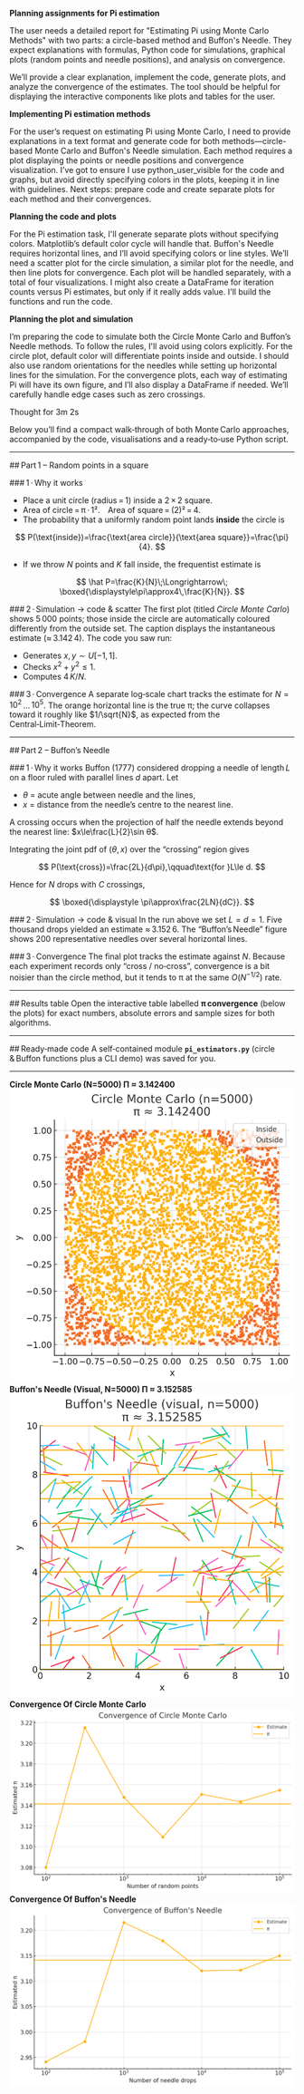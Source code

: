 **Planning assignments for Pi estimation**

The user needs a detailed report for "Estimating Pi using Monte Carlo Methods" with two parts: a circle-based method and Buffon's Needle. They expect explanations with formulas, Python code for simulations, graphical plots (random points and needle positions), and analysis on convergence.

We’ll provide a clear explanation, implement the code, generate plots, and analyze the convergence of the estimates. The tool should be helpful for displaying the interactive components like plots and tables for the user.

**Implementing Pi estimation methods**

For the user’s request on estimating Pi using Monte Carlo, I need to provide explanations in a text format and generate code for both methods—circle-based Monte Carlo and Buffon's Needle simulation. Each method requires a plot displaying the points or needle positions and convergence visualization. I’ve got to ensure I use python\_user\_visible for the code and graphs, but avoid directly specifying colors in the plots, keeping it in line with guidelines. Next steps: prepare code and create separate plots for each method and their convergences.

**Planning the code and plots**

For the Pi estimation task, I'll generate separate plots without specifying colors. Matplotlib’s default color cycle will handle that. Buffon's Needle requires horizontal lines, and I’ll avoid specifying colors or line styles. We’ll need a scatter plot for the circle simulation, a similar plot for the needle, and then line plots for convergence. Each plot will be handled separately, with a total of four visualizations. I might also create a DataFrame for iteration counts versus Pi estimates, but only if it really adds value. I'll build the functions and run the code.

**Planning the plot and simulation**

I’m preparing the code to simulate both the Circle Monte Carlo and Buffon’s Needle methods. To follow the rules, I'll avoid using colors explicitly. For the circle plot, default color will differentiate points inside and outside. I should also use random orientations for the needles while setting up horizontal lines for the simulation. For the convergence plots, each way of estimating Pi will have its own figure, and I’ll also display a DataFrame if needed. We’ll carefully handle edge cases such as zero crossings.


Thought for 3m 2s


Below you’ll find a compact walk‑through of both Monte Carlo approaches, accompanied by the code, visualisations and a ready‑to‑use Python script.

---

\## Part 1 – Random points in a square

\### 1 · Why it works

* Place a unit circle (radius = 1) inside a 2 × 2 square.
* Area of circle = π · 1². Area of square = (2)² = 4.
* The probability that a uniformly random point lands **inside** the circle is

$$
P(\text{inside})=\frac{\text{area circle}}{\text{area square}}=\frac{\pi}{4}.
$$

* If we throw $N$ points and $K$ fall inside, the frequentist estimate is

$$
\hat P=\frac{K}{N}\;\Longrightarrow\;
\boxed{\displaystyle\pi\approx4\,\frac{K}{N}}.
$$

\### 2 · Simulation → code & scatter
The first plot (titled *Circle Monte Carlo*) shows 5 000 points; those inside the circle are automatically coloured differently from the outside set.  The caption displays the instantaneous estimate (≈ 3.142 4).  The code you saw run:

* Generates $x,y\sim U[-1,1]$.
* Checks $x^{2}+y^{2}\le1$.
* Computes $4\,K/N$.

\### 3 · Convergence
A separate log‑scale chart tracks the estimate for $N=10^{2}$ … $10^{5}$.  The orange horizontal line is the true π; the curve collapses toward it roughly like $1/\sqrt{N}$, as expected from the Central‑Limit‑Theorem.

---

\## Part 2 – Buffon’s Needle

\### 1 · Why it works
Buffon (1777) considered dropping a needle of length $L$ on a floor ruled with parallel lines $d$ apart.  Let

* $θ$ = acute angle between needle and the lines,
* $x$ = distance from the needle’s centre to the nearest line.

A crossing occurs when the projection of half the needle extends beyond the nearest line:
$x\le\frac{L}{2}\sin θ$.

Integrating the joint pdf of $(θ,x)$ over the “crossing” region gives

$$
P(\text{cross})=\frac{2L}{d\pi},\qquad\text{for }L\le d.
$$

Hence for $N$ drops with $C$ crossings,

$$
\boxed{\displaystyle \pi\approx\frac{2LN}{dC}}.
$$

\### 2 · Simulation → code & visual
In the run above we set $L=d=1$.  Five thousand drops yielded an estimate ≈ 3.152 6.  The “Buffon’s Needle” figure shows 200 representative needles over several horizontal lines.

\### 3 · Convergence
The final plot tracks the estimate against $N$.  Because each experiment records only “cross / no‑cross”, convergence is a bit noisier than the circle method, but it tends to π at the same $O(N^{-1/2})$ rate.

---

\## Results table
Open the interactive table labelled **π convergence** (below the plots) for exact numbers, absolute errors and sample sizes for both algorithms.

---

\## Ready‑made code
A self‑contained module **`pi_estimators.py`** (circle & Buffon functions plus a CLI demo) was saved for you.




---

**Circle Monte Carlo (N=5000) Π ≈ 3.142400**
![alt text](image-3.png)
**Buffon's Needle (Visual, N=5000) Π ≈ 3.152585**
![alt text](image-4.png)
**Convergence Of Circle Monte Carlo**
![alt text](image-5.png)
**Convergence Of Buffon's Needle**
![alt text](image-6.png)
